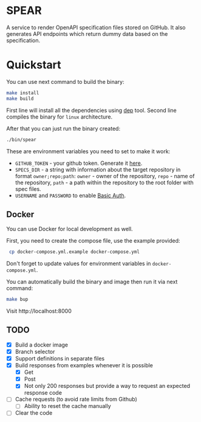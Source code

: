 # SPEAR

A service to render OpenAPI specification files stored on GitHub. It also generates API endpoints which return dummy data based on the specification.

# Quickstart

You can use next command to build the binary:

```bash
make install
make build
```

First line will install all the dependencies using [dep](https://github.com/golang/dep) tool. Second line compiles the binary for `linux` architecture.

After that you can just run the binary created:

```bash
./bin/spear
```

These are environment variables you need to set to make it work:

* `GITHUB_TOKEN` - your github token. Generate it [here](https://github.com/settings/tokens).
* `SPECS_DIR` - a string with information about the target repository in format `owner;repo;path`: `owner` - owner of the repository, `repo` - name of the repository, `path` - a path within the repository to the root folder with spec files.
* `USERNAME` and `PASSWORD` to enable [Basic Auth](https://en.wikipedia.org/wiki/Basic_access_authentication).

## Docker

You can use Docker for local development as well.

First, you need to create the compose file, use the example provided:

```bash
 cp docker-compose.yml.example docker-compose.yml
```
 
Don't forget to update values for environment variables in `docker-compose.yml`. 

You can automatically build the binary and image then run it via next command:


```bash
make bup
```

Visit http://localhost:8000

## TODO

- [x] Build a docker image
- [x] Branch selector
- [x] Support definitions in separate files
- [x] Build responses from examples whenever it is possible
  - [x] Get
  - [x] Post
  - [x] Not only 200 responses but provide a way to request an expected response code
- [ ] Cache requests (to avoid rate limits from Github)
  - [ ] Ability to reset the cache manually
- [ ] Clear the code
